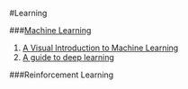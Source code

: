 #Learning

###[Machine Learning](https://ml.berkeley.edu/blog/2016/11/06/tutorial-1/)

1. [A Visual Introduction to Machine Learning](http://www.r2d3.us/visual-intro-to-machine-learning-part-1/)
2. [A guide to deep learning](http://yerevann.com/a-guide-to-deep-learning/)






###Reinforcement Learning
